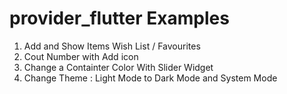 # provider_flutter Examples
 1. Add and Show Items Wish List / Favourites
 2. Cout Number with Add icon
 3. Change a Containter Color With Slider Widget
 4. Change Theme :
    Light Mode to Dark Mode and System Mode

